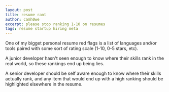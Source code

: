 ```yaml
---
layout: post
title: resume rant
author: camh0we
excerpt: please stop ranking 1-10 on resumes
tags: resume startup hiring meta
---
```


One of my bigget personal resume red flags is a list of languages and/or tools paired with some sort of rating scale (1-10, 0-5 stars, etc).

A junior developer hasn't seen enough to know where their skills rank in the real world, so these rankings end up being lies.

A senior developer should be self aware enough to know where their skills actually rank, and any item that would end up with a high ranking should be highlighted elsewhere in the resume.
